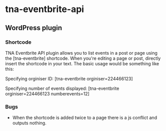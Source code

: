 # tna-eventbrite-api

## WordPress plugin

### Shortcode

TNA Eventbrite API plugin allows you to list events in a post or page using the [tna-eventbrite] shortcode. When you're editing a page or post, directly insert the shortcode in your text. The basic usage would be something like this:

Specifying orginiser ID: [tna-eventbrite orginiser=224466123]

Specifying number of events displayed: [tna-eventbrite orginiser=224466123 numberevents=12]

### Bugs

* When the shortcode is added twice to a page there is a js conflict and outputs nothing.
